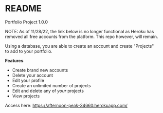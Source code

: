 # README 

Portfolio Project 1.0.0 

NOTE: As of 11/28/22, the link below is no longer functional as Heroku has removed all free accounts from the platform. This repo however, will remain.

Using a database, you are able to create an account and create "Projects" to add to your portfolio.

**Features**
- Create brand new accounts
- Delete your account
- Edit your profile
- Create an unlimited number of projects
- Edit and delete any of _your_ projects
- View projects

Access here: https://afternoon-peak-34660.herokuapp.com/
